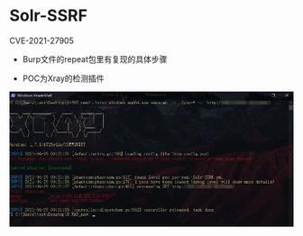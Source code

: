 # Solr-SSRF
CVE-2021-27905

* Burp文件的repeat包里有复现的具体步骤

* POC为Xray的检测插件


![image](https://github.com/W2Ning/Solr-SSRF/blob/main/poc.jpg)
